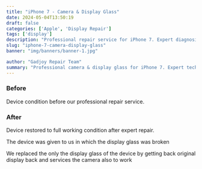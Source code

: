 ```yaml
---
title: "iPhone 7 - Camera & Display Glass"
date: 2024-05-04T13:50:19
draft: false
categories: ['Apple', 'Display Repair']
tags: ['display']
description: "Professional repair service for iPhone 7. Expert diagnosis and quality repairs in Bangalore."
slug: "iphone-7-camera-display-glass"
banner: "img/banners/banner-1.jpg"

author: "Gadjoy Repair Team"
summary: "Professional camera & display glass for iPhone 7. Expert technicians, quality parts, warranty included."
---
```


### Before

Device condition before our professional repair service.

### After

Device restored to full working condition after expert repair.

The device was given to us in which the display glass was broken

We replaced the only the display glass of the device by getting back original display back and services the camera also to work